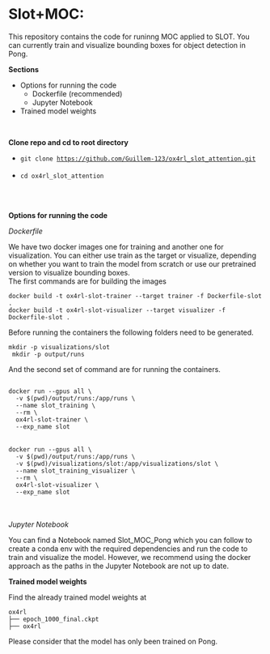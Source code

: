 # Slot+MOC:
This repository contains the code for runinng MOC applied to SLOT. You can currently train and visualize bounding boxes for object detection in Pong.

**Sections**
- Options for running the code
  - Dockerfile (recommended)
  - Jupyter Notebook
- Trained model weights

<br>

**Clone repo and cd to root directory**
- <code>git clone https://github.com/Guillem-123/ox4rl_slot_attention.git </code> <br>
- <code>cd ox4rl_slot_attention</code>

<br>
<br>

**Options for running the code**

*Dockerfile*

We have two docker images one for training and another one for visualization.
You can either use train as the target or visualize, depending on whether you want to train the model from scratch or use our pretrained version to visualize bounding boxes.<br>
 The first commands are for building the images  <br>

```docker build -t ox4rl-slot-trainer --target trainer -f Dockerfile-slot .``` <br>
```docker build -t ox4rl-slot-visualizer --target visualizer -f Dockerfile-slot .``` <br>

Before running the containers the following folders need to be generated.

<code>mkdir -p visualizations/slot <br>
mkdir -p output/runs
</code>

And the second set of command are for running the containers. <br>

<code>
docker run --gpus all \
  -v $(pwd)/output/runs:/app/runs \
  --name slot_training \
  --rm \
  ox4rl-slot-trainer \
  --exp_name slot
</code> <br>

<code>
docker run --gpus all \
  -v $(pwd)/output/runs:/app/runs \
  -v $(pwd)/visualizations/slot:/app/visualizations/slot \
  --name slot_training_visualizer \
  --rm \
  ox4rl-slot-visualizer \
  --exp_name slot
</code>
<br>
<br>

*Jupyter Notebook*

You can find a Notebook named Slot_MOC_Pong which you can follow to create a conda env with the required dependencies and run the code to train and visualize the model. However, we recommend using the docker approach as the paths in the Jupyter Notebook are not up to date. 


**Trained model weights**

Find the already trained model weights at
```
ox4rl
├── epoch_1000_final.ckpt
├── ox4rl
```


Please consider that the model has only been trained on Pong.
